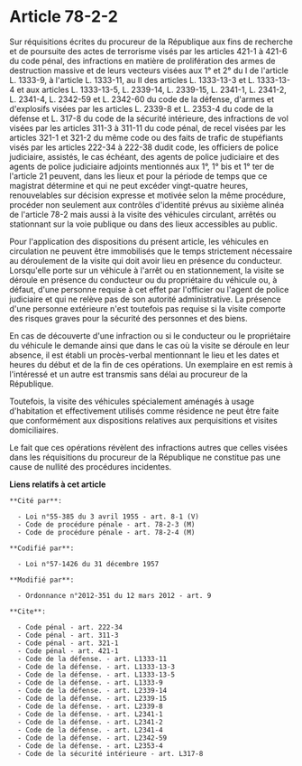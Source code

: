# Article 78-2-2

Sur réquisitions écrites du procureur de la République aux fins de recherche et de poursuite des actes de terrorisme visés
par les articles 421-1 à 421-6 du code pénal, des infractions en matière de prolifération des armes de destruction massive et
de leurs vecteurs visées aux 1° et 2° du I de l'article L. 1333-9, à l'article L. 1333-11, au II des articles L. 1333-13-3 et
L. 1333-13-4 et aux articles L. 1333-13-5, L. 2339-14, L. 2339-15, L. 2341-1, L. 2341-2, L. 2341-4, L. 2342-59 et L. 2342-60
du code de la défense, d'armes et d'explosifs visées par les articles L. 2339-8 et L. 2353-4 du code de la défense et L.
317-8 du code de la sécurité intérieure, des infractions de vol visées par les articles 311-3 à 311-11 du code pénal, de
recel visées par les articles 321-1 et 321-2 du même code ou des faits de trafic de stupéfiants visés par les articles 222-34
à 222-38 dudit code, les officiers de police judiciaire, assistés, le cas échéant, des agents de police judiciaire et des
agents de police judiciaire adjoints mentionnés aux 1°, 1° bis et 1° ter de l'article 21 peuvent, dans les lieux et pour la
période de temps que ce magistrat détermine et qui ne peut excéder vingt-quatre heures, renouvelables sur décision expresse
et motivée selon la même procédure, procéder non seulement aux contrôles d'identité prévus au sixième alinéa de l'article
78-2 mais aussi à la visite des véhicules circulant, arrêtés ou stationnant sur la voie publique ou dans des lieux
accessibles au public. 

Pour l'application des dispositions du présent article, les véhicules en circulation ne peuvent être immobilisés que le temps
strictement nécessaire au déroulement de la visite qui doit avoir lieu en présence du conducteur. Lorsqu'elle porte sur un
véhicule à l'arrêt ou en stationnement, la visite se déroule en présence du conducteur ou du propriétaire du véhicule ou, à
défaut, d'une personne requise à cet effet par l'officier ou l'agent de police judiciaire et qui ne relève pas de son
autorité administrative. La présence d'une personne extérieure n'est toutefois pas requise si la visite comporte des risques
graves pour la sécurité des personnes et des biens. 

En cas de découverte d'une infraction ou si le conducteur ou le propriétaire du véhicule le demande ainsi que dans le cas où
la visite se déroule en leur absence, il est établi un procès-verbal mentionnant le lieu et les dates et heures du début et
de la fin de ces opérations. Un exemplaire en est remis à l'intéressé et un autre est transmis sans délai au procureur de la
République. 

Toutefois, la visite des véhicules spécialement aménagés à usage d'habitation et effectivement utilisés comme résidence ne
peut être faite que conformément aux dispositions relatives aux perquisitions et visites domiciliaires. 

Le fait que ces opérations révèlent des infractions autres que celles visées dans les réquisitions du procureur de la
République ne constitue pas une cause de nullité des procédures incidentes.

**Liens relatifs à cet article**

	**Cité par**:

	  - Loi n°55-385 du 3 avril 1955 - art. 8-1 (V)
	  - Code de procédure pénale - art. 78-2-3 (M)
	  - Code de procédure pénale - art. 78-2-4 (M)

	**Codifié par**:

	  - Loi n°57-1426 du 31 décembre 1957

	**Modifié par**:

	  - Ordonnance n°2012-351 du 12 mars 2012 - art. 9

	**Cite**:

	  - Code pénal - art. 222-34
	  - Code pénal - art. 311-3
	  - Code pénal - art. 321-1
	  - Code pénal - art. 421-1
	  - Code de la défense. - art. L1333-11
	  - Code de la défense. - art. L1333-13-3
	  - Code de la défense. - art. L1333-13-5
	  - Code de la défense. - art. L1333-9
	  - Code de la défense. - art. L2339-14
	  - Code de la défense. - art. L2339-15
	  - Code de la défense. - art. L2339-8
	  - Code de la défense. - art. L2341-1
	  - Code de la défense. - art. L2341-2
	  - Code de la défense. - art. L2341-4
	  - Code de la défense. - art. L2342-59
	  - Code de la défense. - art. L2353-4
	  - Code de la sécurité intérieure - art. L317-8
